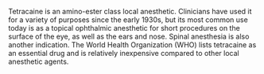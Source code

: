 Tetracaine is an amino-ester class local anesthetic. Clinicians have used it for a variety of purposes since the early 1930s, but its most common use today is as a topical ophthalmic anesthetic for short procedures on the surface of the eye, as well as the ears and nose. Spinal anesthesia is also another indication. The World Health Organization (WHO) lists tetracaine as an essential drug and is relatively inexpensive compared to other local anesthetic agents.